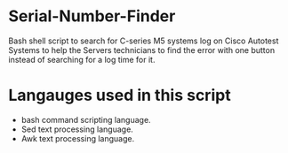 # Serial-Number-Finder
 Bash shell script to search for C-series M5 systems log on Cisco Autotest Systems to help the Servers technicians to find the error with one button instead of searching for a log time for it. 
 
 # Langauges used in this script
 - bash command scripting language.
 - Sed text processing language.
 - Awk text processing language.

